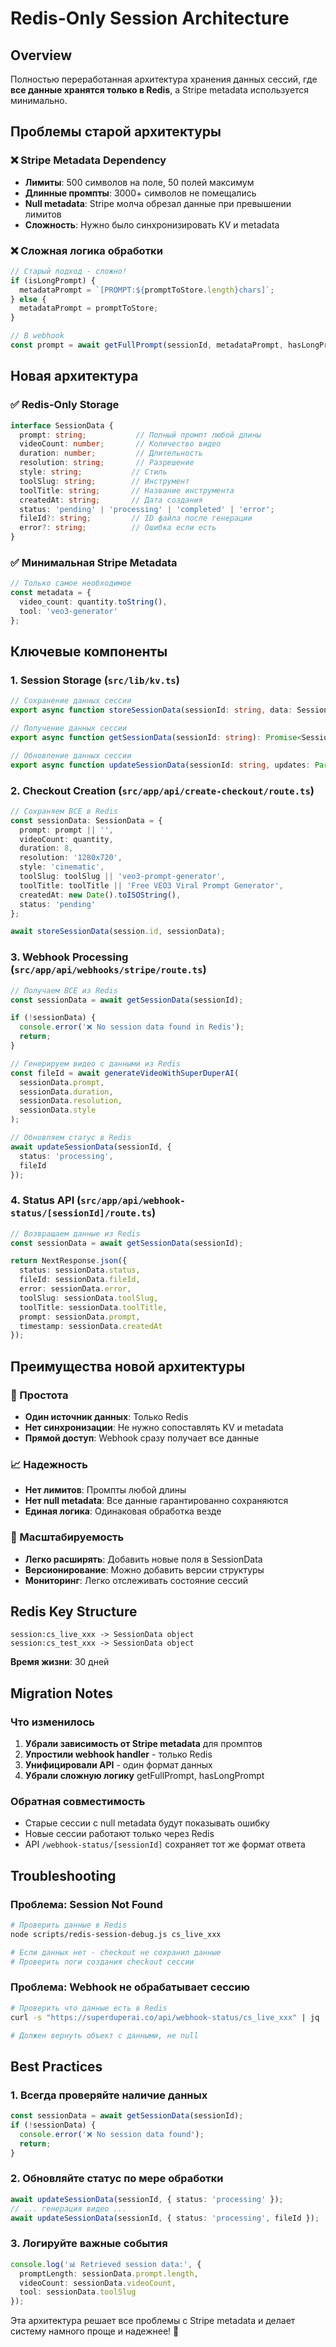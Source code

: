 # Redis-Only Session Architecture

## Overview

Полностью переработанная архитектура хранения данных сессий, где **все данные хранятся только в Redis**, а Stripe metadata используется минимально.

## Проблемы старой архитектуры

### ❌ Stripe Metadata Dependency
- **Лимиты**: 500 символов на поле, 50 полей максимум
- **Длинные промпты**: 3000+ символов не помещались
- **Null metadata**: Stripe молча обрезал данные при превышении лимитов
- **Сложность**: Нужно было синхронизировать KV и metadata

### ❌ Сложная логика обработки
```typescript
// Старый подход - сложно!
if (isLongPrompt) {
  metadataPrompt = `[PROMPT:${promptToStore.length}chars]`;
} else {
  metadataPrompt = promptToStore;
}

// В webhook
const prompt = await getFullPrompt(sessionId, metadataPrompt, hasLongPrompt);
```

## Новая архитектура

### ✅ Redis-Only Storage
```typescript
interface SessionData {
  prompt: string;           // Полный промпт любой длины
  videoCount: number;       // Количество видео
  duration: number;         // Длительность
  resolution: string;       // Разрешение
  style: string;           // Стиль
  toolSlug: string;        // Инструмент
  toolTitle: string;       // Название инструмента
  createdAt: string;       // Дата создания
  status: 'pending' | 'processing' | 'completed' | 'error';
  fileId?: string;         // ID файла после генерации
  error?: string;          // Ошибка если есть
}
```

### ✅ Минимальная Stripe Metadata
```typescript
// Только самое необходимое
const metadata = {
  video_count: quantity.toString(),
  tool: 'veo3-generator'
};
```

## Ключевые компоненты

### 1. Session Storage (`src/lib/kv.ts`)
```typescript
// Сохранение данных сессии
export async function storeSessionData(sessionId: string, data: SessionData): Promise<void>

// Получение данных сессии  
export async function getSessionData(sessionId: string): Promise<SessionData | null>

// Обновление данных сессии
export async function updateSessionData(sessionId: string, updates: Partial<SessionData>): Promise<void>
```

### 2. Checkout Creation (`src/app/api/create-checkout/route.ts`)
```typescript
// Сохраняем ВСЕ в Redis
const sessionData: SessionData = {
  prompt: prompt || '',
  videoCount: quantity,
  duration: 8,
  resolution: '1280x720',
  style: 'cinematic',
  toolSlug: toolSlug || 'veo3-prompt-generator',
  toolTitle: toolTitle || 'Free VEO3 Viral Prompt Generator',
  createdAt: new Date().toISOString(),
  status: 'pending'
};

await storeSessionData(session.id, sessionData);
```

### 3. Webhook Processing (`src/app/api/webhooks/stripe/route.ts`)
```typescript
// Получаем ВСЕ из Redis
const sessionData = await getSessionData(sessionId);

if (!sessionData) {
  console.error('❌ No session data found in Redis');
  return;
}

// Генерируем видео с данными из Redis
const fileId = await generateVideoWithSuperDuperAI(
  sessionData.prompt, 
  sessionData.duration, 
  sessionData.resolution, 
  sessionData.style
);

// Обновляем статус в Redis
await updateSessionData(sessionId, { 
  status: 'processing', 
  fileId 
});
```

### 4. Status API (`src/app/api/webhook-status/[sessionId]/route.ts`)
```typescript
// Возвращаем данные из Redis
const sessionData = await getSessionData(sessionId);

return NextResponse.json({
  status: sessionData.status,
  fileId: sessionData.fileId,
  error: sessionData.error,
  toolSlug: sessionData.toolSlug,
  toolTitle: sessionData.toolTitle,
  prompt: sessionData.prompt,
  timestamp: sessionData.createdAt
});
```

## Преимущества новой архитектуры

### 🚀 Простота
- **Один источник данных**: Только Redis
- **Нет синхронизации**: Не нужно сопоставлять KV и metadata
- **Прямой доступ**: Webhook сразу получает все данные

### 📈 Надежность
- **Нет лимитов**: Промпты любой длины
- **Нет null metadata**: Все данные гарантированно сохраняются
- **Единая логика**: Одинаковая обработка везде

### 🔧 Масштабируемость
- **Легко расширять**: Добавить новые поля в SessionData
- **Версионирование**: Можно добавить версии структуры
- **Мониторинг**: Легко отслеживать состояние сессий

## Redis Key Structure

```
session:cs_live_xxx -> SessionData object
session:cs_test_xxx -> SessionData object
```

**Время жизни**: 30 дней

## Migration Notes

### Что изменилось
1. **Убрали зависимость от Stripe metadata** для промптов
2. **Упростили webhook handler** - только Redis
3. **Унифицировали API** - один формат данных
4. **Убрали сложную логику** getFullPrompt, hasLongPrompt

### Обратная совместимость
- Старые сессии с null metadata будут показывать ошибку
- Новые сессии работают только через Redis
- API `/webhook-status/[sessionId]` сохраняет тот же формат ответа

## Troubleshooting

### Проблема: Session Not Found
```bash
# Проверить данные в Redis
node scripts/redis-session-debug.js cs_live_xxx

# Если данных нет - checkout не сохранил данные
# Проверить логи создания checkout сессии
```

### Проблема: Webhook не обрабатывает сессию
```bash
# Проверить что данные есть в Redis
curl -s "https://superduperai.co/api/webhook-status/cs_live_xxx" | jq .

# Должен вернуть объект с данными, не null
```

## Best Practices

### 1. Всегда проверяйте наличие данных
```typescript
const sessionData = await getSessionData(sessionId);
if (!sessionData) {
  console.error('❌ No session data found');
  return;
}
```

### 2. Обновляйте статус по мере обработки
```typescript
await updateSessionData(sessionId, { status: 'processing' });
// ... генерация видео ...
await updateSessionData(sessionId, { status: 'processing', fileId });
```

### 3. Логируйте важные события
```typescript
console.log('📊 Retrieved session data:', {
  promptLength: sessionData.prompt.length,
  videoCount: sessionData.videoCount,
  tool: sessionData.toolSlug
});
```

Эта архитектура решает все проблемы с Stripe metadata и делает систему намного проще и надежнее! 🚀 
